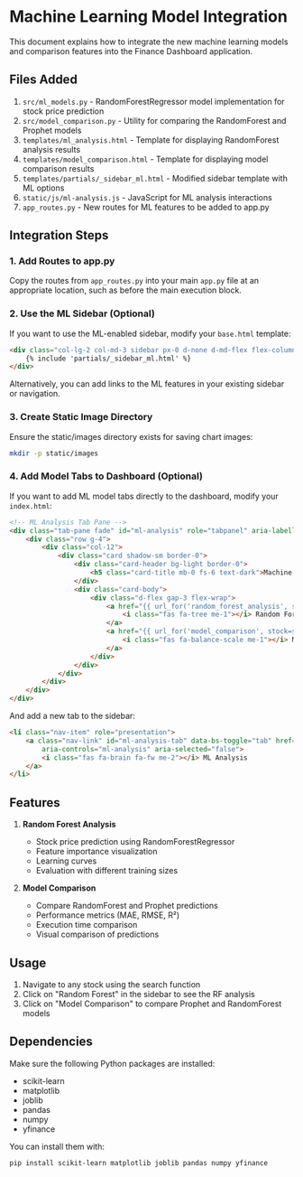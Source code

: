 # Machine Learning Model Integration

This document explains how to integrate the new machine learning models and comparison features into the Finance Dashboard application.

## Files Added

1. `src/ml_models.py` - RandomForestRegressor model implementation for stock price prediction
2. `src/model_comparison.py` - Utility for comparing the RandomForest and Prophet models
3. `templates/ml_analysis.html` - Template for displaying RandomForest analysis results
4. `templates/model_comparison.html` - Template for displaying model comparison results
5. `templates/partials/_sidebar_ml.html` - Modified sidebar template with ML options
6. `static/js/ml-analysis.js` - JavaScript for ML analysis interactions
7. `app_routes.py` - New routes for ML features to be added to app.py

## Integration Steps

### 1. Add Routes to app.py

Copy the routes from `app_routes.py` into your main `app.py` file at an appropriate location, such as before the main execution block.

### 2. Use the ML Sidebar (Optional)

If you want to use the ML-enabled sidebar, modify your `base.html` template:

```html
<div class="col-lg-2 col-md-3 sidebar px-0 d-none d-md-flex flex-column">
    {% include 'partials/_sidebar_ml.html' %}
</div>
```

Alternatively, you can add links to the ML features in your existing sidebar or navigation.

### 3. Create Static Image Directory

Ensure the static/images directory exists for saving chart images:

```bash
mkdir -p static/images
```

### 4. Add Model Tabs to Dashboard (Optional)

If you want to add ML model tabs directly to the dashboard, modify your `index.html`:

```html
<!-- ML Analysis Tab Pane -->
<div class="tab-pane fade" id="ml-analysis" role="tabpanel" aria-labelledby="ml-analysis-tab">
    <div class="row g-4">
        <div class="col-12">
            <div class="card shadow-sm border-0">
                <div class="card-header bg-light border-0">
                    <h5 class="card-title mb-0 fs-6 text-dark">Machine Learning Analysis</h5>
                </div>
                <div class="card-body">
                    <div class="d-flex gap-3 flex-wrap">
                        <a href="{{ url_for('random_forest_analysis', stock=stock) }}" class="btn btn-primary">
                            <i class="fas fa-tree me-1"></i> Random Forest Analysis
                        </a>
                        <a href="{{ url_for('model_comparison', stock=stock) }}" class="btn btn-primary">
                            <i class="fas fa-balance-scale me-1"></i> Model Comparison
                        </a>
                    </div>
                </div>
            </div>
        </div>
    </div>
</div>
```

And add a new tab to the sidebar:

```html
<li class="nav-item" role="presentation">
    <a class="nav-link" id="ml-analysis-tab" data-bs-toggle="tab" href="#ml-analysis" role="tab"
        aria-controls="ml-analysis" aria-selected="false">
        <i class="fas fa-brain fa-fw me-2"></i> ML Analysis
    </a>
</li>
```

## Features

1. **Random Forest Analysis**
   - Stock price prediction using RandomForestRegressor
   - Feature importance visualization
   - Learning curves
   - Evaluation with different training sizes

2. **Model Comparison**
   - Compare RandomForest and Prophet predictions
   - Performance metrics (MAE, RMSE, R²)
   - Execution time comparison
   - Visual comparison of predictions

## Usage

1. Navigate to any stock using the search function
2. Click on "Random Forest" in the sidebar to see the RF analysis
3. Click on "Model Comparison" to compare Prophet and RandomForest models

## Dependencies

Make sure the following Python packages are installed:

- scikit-learn
- matplotlib
- joblib
- pandas
- numpy
- yfinance

You can install them with:

```bash
pip install scikit-learn matplotlib joblib pandas numpy yfinance
```